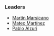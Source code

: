 ### Leaders

* [Martín Marsicano](mailto:martin.marsicano@owasp.org)
* [Mateo Martínez](mailto:mateo.martinez@owasp.org)
* [Pablo Alzuri](mailto:pablo.alzuri@owasp.org)
